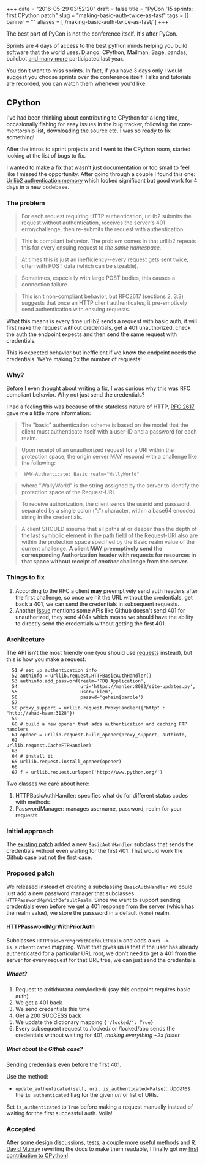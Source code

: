 
+++
date = "2016-05-29 03:52:20"
draft = false
title = "PyCon '15 sprints: first CPython patch"
slug = "making-basic-auth-twice-as-fast"
tags = []
banner = ""
aliases = ['/making-basic-auth-twice-as-fast/']
+++

The best part of PyCon is not the conference itself. It's after PyCon.

Sprints are 4 days of access to the best python minds helping you build software that the world uses. Django, CPython, Mailman, Sage, pandas, buildbot [and many more](https://us.pycon.org/2015/community/sprints/) participated last year. 

You don't want to miss sprints. In fact, if you have 3 days only I would suggest you choose sprints over the conference itself. Talks and tutorials are recorded, you can watch them whenever you'd like.

## CPython

I've had been thinking about contributing to CPython for a long time, occasionally fishing for easy issues in the bug tracker, following the core-mentorship list, downloading the source etc. I was so ready to fix something!

After the intros to sprint projects and I went to the CPython room, started looking at the list of bugs to fix.

I wanted to make a fix that wasn't just documentation or too small to feel like I missed the opportunity. After going through a couple I found this one: [Urllib2 authentication memory](http://bugs.python.org/issue7159) which looked significant but good work for 4 days in a new codebase.

### The problem

> For each request requiring HTTP authentication, urllib2 submits the
request without authentication, receives the server's 401
error/challenge, then re-submits the request with authentication.

> This is compliant behavior. The problem comes in that urllib2 repeats
this for every ensuing request to *the same namespace.*

> At times this is just an inefficiency--every request gets sent twice,
often with POST data (which can be sizeable).

> Sometimes, especially with large POST bodies, this causes a connection
failure.

> This isn't non-compliant behavior, but RFC2617 (sections 2, 3.3)
suggests that once an HTTP client authenticates, it pre-emptively send
authentication with ensuing requests.

What this means is every time urllib2 sends a request with basic auth, it will first make the request without credentials, get a 401 unauthorized, check the auth the endpoint expects and then send the same request with credentials. 

This is expected behavior but inefficient if we know the endpoint needs the credentials. We're making 2x the number of requests!

### Why?

Before I even thought about writing a fix, I was curious why this was RFC compliant behavior. Why not just send the credentials?

I had a feeling this was because of the stateless nature of HTTP, [RFC 2617](https://www.ietf.org/rfc/rfc2617.txt) gave me a little more information:

>  The "basic" authentication scheme is based on the model that the
   client must authenticate itself with a user-ID and a password for
   each realm.

>   Upon receipt of an unauthorized request for a URI within the
   protection space, the origin server MAY respond with a challenge like
   the following:

>      WWW-Authenticate: Basic realm="WallyWorld"

>   where "WallyWorld" is the string assigned by the server to identify
   the protection space of the Request-URI. 

>   To receive authorization, the client sends the userid and password,
   separated by a single colon (":") character, within a base64
   encoded string in the credentials.

>   A client SHOULD assume that all paths at or deeper than the depth of
   the last symbolic element in the path field of the Request-URI also
   are within the protection space specified by the Basic realm value of
   the current challenge. **A client MAY preemptively send the
   corresponding Authorization header with requests for resources in
   that space without receipt of *another* challenge from the server.**

### Things to fix

1. According to the RFC a client **may** preemptively send auth headers after the first challenge, so once we hit the URL without the credentials, get back a 401, we can send the credentials in subsequent requests.
2. Another [issue](http://bugs.python.org/issue19494) mentions some APIs like Github doesn't send 401 for unauthorized, they send 404s which means we should have the ability to directly send the credentials without getting the first 401.

### Architecture

The API isn't the most friendly one (you should use [requests](http://docs.python-requests.org/en/master/) instead), but this is how you make a request:

```
  51 # set up authentication info
  52 authinfo = urllib.request.HTTPBasicAuthHandler()
  53 authinfo.add_password(realm='PDQ Application',
  54                       uri='https://mahler:8092/site-updates.py',
  55                       user='klem',
  56                       passwd='geheim$parole')
  57
  58 proxy_support = urllib.request.ProxyHandler({"http" : "http://ahad-haam:3128"})
  59
  60 # build a new opener that adds authentication and caching FTP handlers
  61 opener = urllib.request.build_opener(proxy_support, authinfo,
  62                                      urllib.request.CacheFTPHandler)
  63
  64 # install it
  65 urllib.request.install_opener(opener)
  66
  67 f = urllib.request.urlopen('http://www.python.org/')
```

Two classes we care about here:

1. HTTPBasicAuthHandler: specifies what do  for different status codes with methods
2. PasswordManager: manages username, password, realm for your requests

### Initial approach

The [existing patch](https://hg.python.org/cpython/rev/fb3061ba6fd2) added a new `BasicAuthHandler` subclass that sends the credentials without even waiting for the first 401. That would work the Github case but not the first case.

### Proposed patch

We released instead of creating a subclassing `BasicAuthHandler` we could just add a new password manager that subclasses `HTTPPasswordMgrWithDefaultRealm`. Since we want to support sending credentials even before we get a 401 response from the server (which has the realm value), we store the password in a default (`None`) realm.


#### HTTPPasswordMgrWithPriorAuth

Subclasses `HTTPPasswordMgrWithDefaultRealm` and adds a `uri -> is_authenticated` mapping. What that gives us is that if the user has already authenticated for a particular URL root, we don't need to get a 401 from the server for every request for that URL tree, we can just send the credentials.

##### Whaat?

1. Request to axitkhurana.com/locked/ (say this endpoint requires basic auth)
2. We get a 401 back
3. We send credentials this time
4. Get a 200 SUCCESS back
5. We update the dictionary mapping `{'/locked/': True}`
6. Every subsequent request to /locked/ or /locked/abc sends the credentials without waiting for 401, *making everything ~2x faster*

##### What about the Github case?

Sending credentials even before the first 401.

Use the method:

* `update_authenticated(self, uri, is_authenticated=False)`: Updates the `is_authenticated` flag for the given *uri* or list of URIs.

Set `is_authenticated` to `True` before making a request manually instead of waiting for the first successful auth. Voila!

### Accepted

After some design discussions, tests, a couple more useful methods and [R. David Murray](https://twitter.com/rdavidmurray) rewriting the docs to make them readable, I finally got my [first contribution to CPython](https://hg.python.org/cpython/rev/1b9e81cb83bc)!



